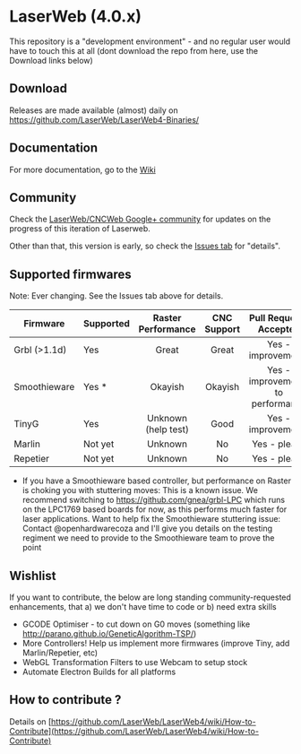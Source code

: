 # LaserWeb (4.0.x)

This repository is a "development environment" - and no regular user would have to touch this at all (dont download the repo from here, use the Download links below)

## Download
Releases are made available (almost) daily on https://github.com/LaserWeb/LaserWeb4-Binaries/

## Documentation
For more documentation, go to the [Wiki](https://github.com/LaserWeb/LaserWeb4/wiki)

## Community
Check the [LaserWeb/CNCWeb Google+ community](https://plus.google.com/u/0/communities/115879488566665599508) for updates on the progress of this iteration of Laserweb.

Other than that, this version is early, so check the [Issues tab](https://github.com/openhardwarecoza/LaserWeb4/issues) for "details".

## Supported firmwares

Note: Ever changing. See the Issues tab above for details.

| Firmware      | Supported  | Raster Performance  | CNC Support  |Pull Requests Accepted             |
| ------------- |------------| :------------------:|:------------:|:---------------------------------:|
| Grbl (>1.1d)  | Yes        | Great               |   Great      | Yes - improvements                |
| Smoothieware  | Yes *      | Okayish             |   Okayish    | Yes - improvements to performance |
| TinyG         | Yes        | Unknown (help test) |   Good       | Yes - improvements                |
| Marlin        | Not yet    | Unknown             |   No         | Yes - please                      | 
| Repetier      | Not yet    | Unknown             |   No         | Yes - please                      |

* If you have a Smoothieware based controller, but performance on Raster is choking you with stuttering moves:  This is a known issue.  We recommend switching to https://github.com/gnea/grbl-LPC which runs on the LPC1769 based boards for now, as this performs much faster for laser applications. Want to help fix the Smoothieware stuttering issue: Contact @openhardwarecoza and I'll give you details on the testing regiment we need to provide to the Smoothieware team to prove the point

## Wishlist

If you want to contribute, the below are long standing community-requested enhancements, that a) we don't have time to code or b) need extra skills

* GCODE Optimiser - to cut down on G0 moves (something like http://parano.github.io/GeneticAlgorithm-TSP/)
* More Controllers! Help us implement more firmwares (improve Tiny, add Marlin/Repetier, etc)
* WebGL Transformation Filters to use Webcam to setup stock
* Automate Electron Builds for all platforms

## How to contribute ?

Details on [https://github.com/LaserWeb/LaserWeb4/wiki/How-to-Contribute](https://github.com/LaserWeb/LaserWeb4/wiki/How-to-Contribute)

